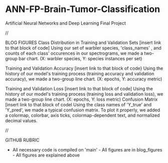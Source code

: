 # ANN-FP-Brain-Tumor-Classification

Artificial Neural Networks and Deep Learning Final Project

// 

BLOG FIGURES
Class Distribution in Training and Validation Sets
  [insert link to that block of code]
  Using our set of warbler species, 'class_names' , and counts of each class' occurences in our spectrograms, we made a two-group bar chart. (X: warbler species, Y: species instances per set)

Training and Validation Accuracy
  [insert link to that block of code}
  Using the history of our model's training process (training accuracy and validation accuracy), we made a two-group line chart. (X: epochs, Y: accuracy metric)
  
Training and Validation Loss
  [insert link to that block of code]
  Using the history of our model's training process (training loss and validation loss), we made a two-group line chart. (X: epochs, Y: loss metric)
Confusion Matrix
  [insert link to that block of codel
  Using the class names of 'Y_true' and 'Y_pred', we made a typical confusion matrix.
  To plot it properly, we added a colormap, colorbar, axis ticks, colormap-dependent text, and normalized decimal values.
  
//

GITHUB RUBRIC
- ﻿﻿All necessary code is compiled on 'main'
﻿﻿- All figures are in blog_figures
﻿﻿- All figures are explained above
